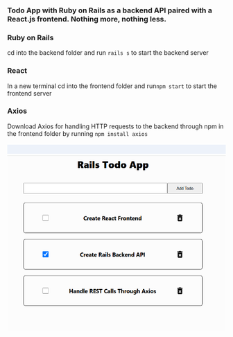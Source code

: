 ### Todo App with Ruby on Rails as a backend API paired with a React.js frontend. Nothing more, nothing less. 






### Ruby on Rails

cd into the backend folder and run `rails s` to start the backend server

### React

In a new terminal cd into the frontend folder and run`npm start` to start the frontend server

### Axios
Download Axios for handling HTTP requests to the backend through npm in the frontend folder by running `npm install axios` 


![todoApp](todoApp.PNG)

